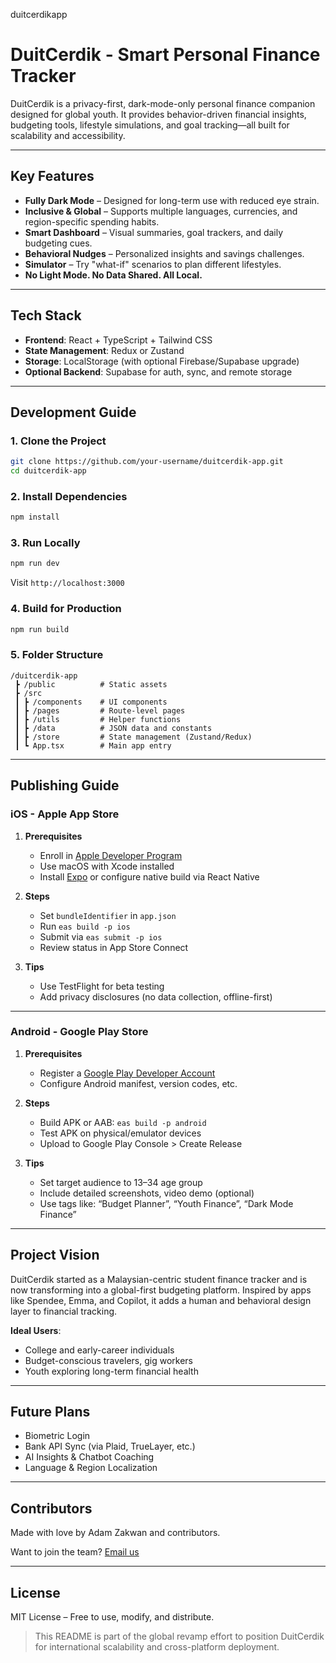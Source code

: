 duitcerdikapp


# DuitCerdik - Smart Personal Finance Tracker

DuitCerdik is a privacy-first, dark-mode-only personal finance companion designed for global youth. It provides behavior-driven financial insights, budgeting tools, lifestyle simulations, and goal tracking—all built for scalability and accessibility.

---

## Key Features

* **Fully Dark Mode** – Designed for long-term use with reduced eye strain.
* **Inclusive & Global** – Supports multiple languages, currencies, and region-specific spending habits.
* **Smart Dashboard** – Visual summaries, goal trackers, and daily budgeting cues.
* **Behavioral Nudges** – Personalized insights and savings challenges.
* **Simulator** – Try "what-if" scenarios to plan different lifestyles.
* **No Light Mode. No Data Shared. All Local.**

---

## Tech Stack

* **Frontend**: React + TypeScript + Tailwind CSS
* **State Management**: Redux or Zustand
* **Storage**: LocalStorage (with optional Firebase/Supabase upgrade)
* **Optional Backend**: Supabase for auth, sync, and remote storage

---

## Development Guide

### 1. Clone the Project

```bash
git clone https://github.com/your-username/duitcerdik-app.git
cd duitcerdik-app
```

### 2. Install Dependencies

```bash
npm install
```

### 3. Run Locally

```bash
npm run dev
```

Visit `http://localhost:3000`

### 4. Build for Production

```bash
npm run build
```

### 5. Folder Structure

```
/duitcerdik-app
 ┣ /public          # Static assets
 ┣ /src
 ┃ ┣ /components    # UI components
 ┃ ┣ /pages         # Route-level pages
 ┃ ┣ /utils         # Helper functions
 ┃ ┣ /data          # JSON data and constants
 ┃ ┣ /store         # State management (Zustand/Redux)
 ┃ ┗ App.tsx        # Main app entry
```

---

## Publishing Guide

### iOS - Apple App Store

1. **Prerequisites**

   * Enroll in [Apple Developer Program](https://developer.apple.com/programs/)
   * Use macOS with Xcode installed
   * Install [Expo](https://docs.expo.dev) or configure native build via React Native

2. **Steps**

   * Set `bundleIdentifier` in `app.json`
   * Run `eas build -p ios`
   * Submit via `eas submit -p ios`
   * Review status in App Store Connect

3. **Tips**

   * Use TestFlight for beta testing
   * Add privacy disclosures (no data collection, offline-first)

---

### Android - Google Play Store

1. **Prerequisites**

   * Register a [Google Play Developer Account](https://play.google.com/console/about/)
   * Configure Android manifest, version codes, etc.

2. **Steps**

   * Build APK or AAB: `eas build -p android`
   * Test APK on physical/emulator devices
   * Upload to Google Play Console > Create Release

3. **Tips**

   * Set target audience to 13–34 age group
   * Include detailed screenshots, video demo (optional)
   * Use tags like: “Budget Planner”, “Youth Finance”, “Dark Mode Finance”

---

## Project Vision

DuitCerdik started as a Malaysian-centric student finance tracker and is now transforming into a global-first budgeting platform. Inspired by apps like Spendee, Emma, and Copilot, it adds a human and behavioral design layer to financial tracking.

**Ideal Users**:

* College and early-career individuals
* Budget-conscious travelers, gig workers
* Youth exploring long-term financial health

---

## Future Plans

* Biometric Login
* Bank API Sync (via Plaid, TrueLayer, etc.)
* AI Insights & Chatbot Coaching
* Language & Region Localization

---

## Contributors

Made with love by Adam Zakwan and contributors.

Want to join the team? [Email us](mailto:azakwanzul@gmail.com)

---

## License

MIT License – Free to use, modify, and distribute.

> This README is part of the global revamp effort to position DuitCerdik for international scalability and cross-platform deployment.

